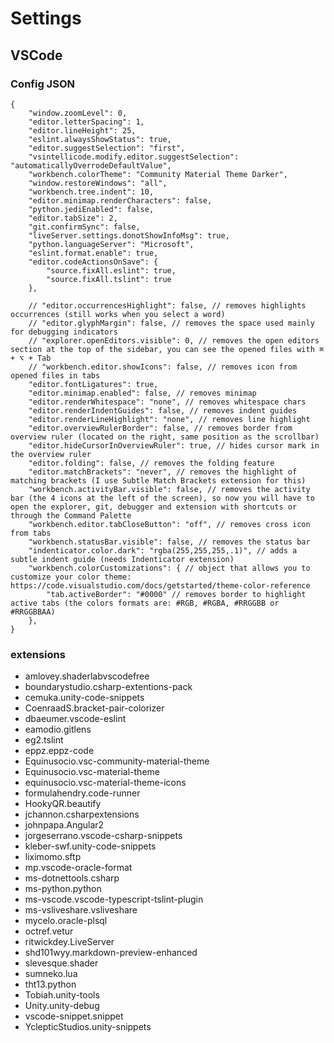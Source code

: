 # Settings

## VSCode

### Config JSON

```
{
    "window.zoomLevel": 0,
    "editor.letterSpacing": 1,
    "editor.lineHeight": 25,
    "eslint.alwaysShowStatus": true,
    "editor.suggestSelection": "first",
    "vsintellicode.modify.editor.suggestSelection": "automaticallyOverrodeDefaultValue",
    "workbench.colorTheme": "Community Material Theme Darker",
    "window.restoreWindows": "all",
    "workbench.tree.indent": 10,
    "editor.minimap.renderCharacters": false,
    "python.jediEnabled": false,
    "editor.tabSize": 2,
    "git.confirmSync": false,
    "liveServer.settings.donotShowInfoMsg": true,
    "python.languageServer": "Microsoft",
    "eslint.format.enable": true,
    "editor.codeActionsOnSave": {
        "source.fixAll.eslint": true,
        "source.fixAll.tslint": true
    },
    
    // "editor.occurrencesHighlight": false, // removes highlights occurrences (still works when you select a word)
    // "editor.glyphMargin": false, // removes the space used mainly for debugging indicators
    // "explorer.openEditors.visible": 0, // removes the open editors section at the top of the sidebar, you can see the opened files with ⌘ + ⌥ + Tab
    // "workbench.editor.showIcons": false, // removes icon from opened files in tabs
    "editor.fontLigatures": true,
    "editor.minimap.enabled": false, // removes minimap
    "editor.renderWhitespace": "none", // removes whitespace chars
    "editor.renderIndentGuides": false, // removes indent guides
    "editor.renderLineHighlight": "none", // removes line highlight
    "editor.overviewRulerBorder": false, // removes border from overview ruler (located on the right, same position as the scrollbar)
    "editor.hideCursorInOverviewRuler": true, // hides cursor mark in the overview ruler
    "editor.folding": false, // removes the folding feature
    "editor.matchBrackets": "never", // removes the highlight of matching brackets (I use Subtle Match Brackets extension for this)
    "workbench.activityBar.visible": false, // removes the activity bar (the 4 icons at the left of the screen), so now you will have to open the explorer, git, debugger and extension with shortcuts or through the Command Palette
    "workbench.editor.tabCloseButton": "off", // removes cross icon from tabs
    "workbench.statusBar.visible": false, // removes the status bar
    "indenticator.color.dark": "rgba(255,255,255,.1)", // adds a subtle indent guide (needs Indenticator extension)
    "workbench.colorCustomizations": { // object that allows you to customize your color theme: https://code.visualstudio.com/docs/getstarted/theme-color-reference 
        "tab.activeBorder": "#0000" // removes border to highlight active tabs (the colors formats are: #RGB, #RGBA, #RRGGBB or #RRGGBBAA)
    },
}
```

### extensions

- amlovey.shaderlabvscodefree
- boundarystudio.csharp-extentions-pack
- cemuka.unity-code-snippets
- CoenraadS.bracket-pair-colorizer
- dbaeumer.vscode-eslint
- eamodio.gitlens
- eg2.tslint
- eppz.eppz-code
- Equinusocio.vsc-community-material-theme
- Equinusocio.vsc-material-theme
- equinusocio.vsc-material-theme-icons
- formulahendry.code-runner
- HookyQR.beautify
- jchannon.csharpextensions
- johnpapa.Angular2
- jorgeserrano.vscode-csharp-snippets
- kleber-swf.unity-code-snippets
- liximomo.sftp
- mp.vscode-oracle-format
- ms-dotnettools.csharp
- ms-python.python
- ms-vscode.vscode-typescript-tslint-plugin
- ms-vsliveshare.vsliveshare
- mycelo.oracle-plsql
- octref.vetur
- ritwickdey.LiveServer
- shd101wyy.markdown-preview-enhanced
- slevesque.shader
- sumneko.lua
- tht13.python
- Tobiah.unity-tools
- Unity.unity-debug
- vscode-snippet.snippet
- YclepticStudios.unity-snippets
